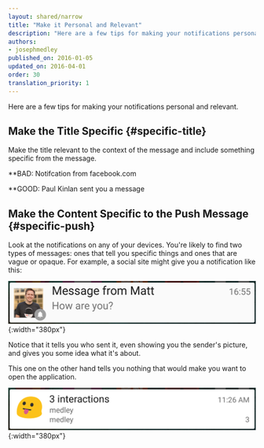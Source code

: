 ```yaml
---
layout: shared/narrow
title: "Make it Personal and Relevant"
description: "Here are a few tips for making your notifications personal and relevant."
authors:
- josephmedley
published_on: 2016-01-05
updated_on: 2016-04-01
order: 30
translation_priority: 1
---
```


<p class="intro">
  Here are a few tips for making your notifications personal and relevant.
</p>

## Make the Title Specific {#specific-title}

Make the title relevant to the context of the message and include something
specific from the message.

**BAD: Notifcation from facebook.com

**GOOD: Paul Kinlan sent you a message

## Make the Content Specific to the Push Message {#specific-push}

Look at the notifications on any of your devices. You're likely to find two
types of messages: ones that tell you specific things and ones that are vague or
opaque. For example, a social site might give you a notification like this:

![A notification that says nothing](images/better-notification.png){:width="380px"}

Notice that it tells you who sent it, even showing you the sender's picture, and
gives you some idea what it's about.

This one on the other hand tells you nothing that would make you want to open
the application.

![A notification that says nothing](images/bad-notification.png){:width="380px"}